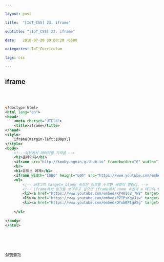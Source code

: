 ```yaml
---

layout: post

title:  "[IoT_CSS] 23. iframe"

subtitle: "[IoT_CSS] 23. iframe"

date:   2018-07-20 09:00:20 -0500

categories: IoT_Curriculum

tags: css

---
```


## iframe

<br>
<br>

```xml
<!doctype html>
<html lang="en">
<head>
	<meta charset="UTF-8">
	<title>iframe</title>
</head>
<style>
	iframe{margin-left:100px;}
</style>
<body>
	<!-- 외부에서 데이터를 가져옴 -->
	<h1>홈페이지</h1>
	<iframe src="http://kookyungmin.github.io" frameborder="0" width="1000" height="500"></iframe>
	<br>
	<h1>유튜브 예제</h1>
	<iframe width="1000" height="600" src="https://www.youtube.com/embed/KP4Ui62_7H8" frameborder="0" allow="autoplay; encrypted-media" allowfullscreen name="movie"></iframe>
	<ul>
		<!-- a태그의 target=_blank 속성은 링크를 누르면 새창이 열린다. -->
		<!-- iframe에서 링크를 보여주고 싶으면 iframe에서 name 속성과 a 태그의 target 속성을 이용 -->
		<li><a href="https://www.youtube.com/embed/KP4Ui62_7H8" target="movie">[궁극의사냥꾼★제드]중첩 다 모으니깐 궁 쿨감 55%??</a></li>
		<li><a href="https://www.youtube.com/embed/PZIPsKgWJiw" target="movie">JavaScript - 오리엔테이션</a></li>
		<li><a href="https://www.youtube.com/embed/OYubBP1gA5g" target="_blank">[스페셜] 제작진 당황시키는 아이린 ㅋㅋ</a></li>
		
	</ul>
	
</body>
</html>
```

<br>
<br>
<br>

<a href="http://htmlpreview.github.io/?https://github.com/kookyungmin/kookyungmin.github.io/blob/master/UI%EC%88%98%EC%97%85%EC%98%88%EC%A0%9C/iframe.html">실행결과</a>
